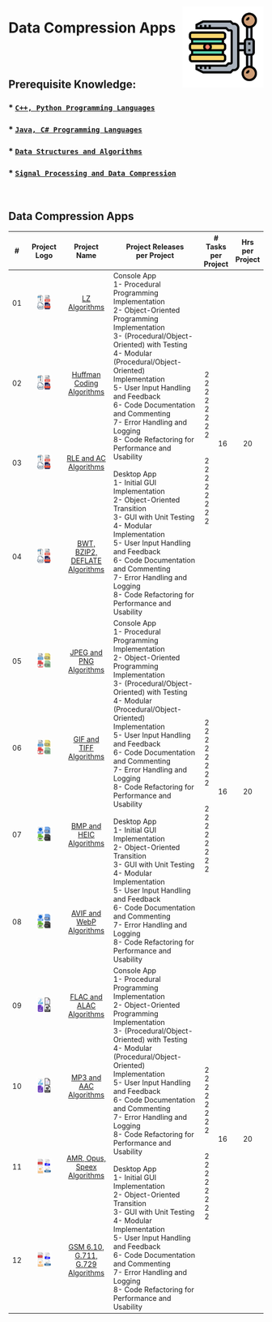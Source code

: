 <a href="/data-compression-apps/README.md"><img align="right" width="160" src="/logos/data-compression-apps.png"></img></a>

# Data Compression Apps

<br><br>

## Prerequisite Knowledge: 
### * [`C++, Python Programming Languages`](https://github.com/cs-MohamedAyman/Computer-Science-Trainings/blob/master/cpp-python-programming-languages.md) 
### * [`Java, C# Programming Languages`](https://github.com/cs-MohamedAyman/Computer-Science-Trainings/blob/master/java-csharp-programming-languages.md)
### * [`Data Structures and Algorithms`](https://github.com/cs-MohamedAyman/Computer-Science-Trainings/blob/master/data-structures-and-algorithms.md)
### * [`Signal Processing and Data Compression`](https://github.com/cs-MohamedAyman/Artificial-Intelligence-Trainings/blob/master/signal-processing-and-data-compression.md)

<br>

## Data Compression Apps

<table>
    <thead>
        <tr>
<th width="30px">#</th>
<th width="170px">Project Logo</th>
<th width="150px">Project Name</th>
<th width="450px">Project Releases <br> per Project</th>
<th width="120px" colspan=2># Tasks <br> per Project</th>
<th width="30px">Hrs <br> per Project</th>
        </tr>
    </thead>
    <tbody>
        <tr>
<td align="center">01</td>
<td align="center"><a href="https://github.com/cs-MohamedAyman/Software-Engineering-Educational-Projects/blob/master/data-compression-apps/lz-algo/README.md">
<img width="50%" src="https://github.com/cs-MohamedAyman/Software-Engineering-Educational-Projects/blob/master/logos/lz-algo.png"></img></a></td>
<td align="center"><a href="https://github.com/cs-MohamedAyman/Software-Engineering-Educational-Projects/blob/master/data-compression-apps/lz-algo/README.md">LZ Algorithms</a></td>
<td align="left" rowspan=4>
Console App <br>
1- Procedural Programming Implementation <br>
2- Object-Oriented Programming Implementation <br>
3- (Procedural/Object-Oriented) with Testing <br>
4- Modular (Procedural/Object-Oriented) Implementation <br>
5- User Input Handling and Feedback <br>
6- Code Documentation and Commenting <br>
7- Error Handling and Logging <br>
8- Code Refactoring for Performance and Usability <br>
<br>
Desktop App <br>
1- Initial GUI Implementation <br>
2- Object-Oriented Transition <br>
3- GUI with Unit Testing <br>
4- Modular Implementation <br>
5- User Input Handling and Feedback <br>
6- Code Documentation and Commenting <br>
7- Error Handling and Logging <br>
8- Code Refactoring for Performance and Usability <br>
</td>
<td align="center" rowspan=4>
<br>
2 <br>
2 <br>
2 <br>
2 <br>
2 <br>
2 <br>
2 <br>
2 <br>
<br>
<br>
2 <br>
2 <br>
2 <br>
2 <br>
2 <br>
2 <br>
2 <br>
2 <br>
</td>
<td align="center" rowspan=4>16</td>
<td align="center" rowspan=4>20</td>
        </tr>
        <tr>
<td align="center">02</td>
<td align="center"><a href="https://github.com/cs-MohamedAyman/Software-Engineering-Educational-Projects/blob/master/data-compression-apps/huffman-coding-algo/README.md">
<img width="50%" src="https://github.com/cs-MohamedAyman/Software-Engineering-Educational-Projects/blob/master/logos/huffman-coding-algo.png"></img></a></td>
<td align="center"><a href="https://github.com/cs-MohamedAyman/Software-Engineering-Educational-Projects/blob/master/data-compression-apps/huffman-coding-algo/README.md">Huffman Coding Algorithms</a></td>
        </tr>
        <tr>
<td align="center">03</td>
<td align="center"><a href="https://github.com/cs-MohamedAyman/Software-Engineering-Educational-Projects/blob/master/data-compression-apps/rle-ac-algo/README.md">
<img width="50%" src="https://github.com/cs-MohamedAyman/Software-Engineering-Educational-Projects/blob/master/logos/rle-ac-algo.png"></img></a></td>
<td align="center"><a href="https://github.com/cs-MohamedAyman/Software-Engineering-Educational-Projects/blob/master/data-compression-apps/rle-ac-algo/README.md">RLE and AC Algorithms</a></td>
        </tr>
        <tr>
<td align="center">04</td>
<td align="center"><a href="https://github.com/cs-MohamedAyman/Software-Engineering-Educational-Projects/blob/master/data-compression-apps/bwt-bzip2-deflate-algo/README.md">
<img width="50%" src="https://github.com/cs-MohamedAyman/Software-Engineering-Educational-Projects/blob/master/logos/bwt-bzip2-deflate-algo.png"></img></a></td>
<td align="center"><a href="https://github.com/cs-MohamedAyman/Software-Engineering-Educational-Projects/blob/master/data-compression-apps/bwt-bzip2-deflate-algo/README.md">BWT, BZIP2, DEFLATE Algorithms</a></td>
        </tr>
        <tr>
<td align="center">05</td>
<td align="center"><a href="https://github.com/cs-MohamedAyman/Software-Engineering-Educational-Projects/blob/master/data-compression-apps/jpeg-png-algo/README.md">
<img width="50%" src="https://github.com/cs-MohamedAyman/Software-Engineering-Educational-Projects/blob/master/logos/jpeg-png-algo.png"></img></a></td>
<td align="center"><a href="https://github.com/cs-MohamedAyman/Software-Engineering-Educational-Projects/blob/master/data-compression-apps/jpeg-png-algo/README.md">JPEG and PNG Algorithms</a></td>
<td align="left" rowspan=4>
Console App <br>
1- Procedural Programming Implementation <br>
2- Object-Oriented Programming Implementation <br>
3- (Procedural/Object-Oriented) with Testing <br>
4- Modular (Procedural/Object-Oriented) Implementation <br>
5- User Input Handling and Feedback <br>
6- Code Documentation and Commenting <br>
7- Error Handling and Logging <br>
8- Code Refactoring for Performance and Usability <br>
<br>
Desktop App <br>
1- Initial GUI Implementation <br>
2- Object-Oriented Transition <br>
3- GUI with Unit Testing <br>
4- Modular Implementation <br>
5- User Input Handling and Feedback <br>
6- Code Documentation and Commenting <br>
7- Error Handling and Logging <br>
8- Code Refactoring for Performance and Usability <br>
</td>
<td align="center" rowspan=4>
<br>
2 <br>
2 <br>
2 <br>
2 <br>
2 <br>
2 <br>
2 <br>
2 <br>
<br>
<br>
2 <br>
2 <br>
2 <br>
2 <br>
2 <br>
2 <br>
2 <br>
2 <br>
</td>
<td align="center" rowspan=4>16</td>
<td align="center" rowspan=4>20</td>
        </tr>
        <tr>
<td align="center">06</td>
<td align="center"><a href="https://github.com/cs-MohamedAyman/Software-Engineering-Educational-Projects/blob/master/data-compression-apps/gif-tiff-algo/README.md">
<img width="50%" src="https://github.com/cs-MohamedAyman/Software-Engineering-Educational-Projects/blob/master/logos/gif-tiff-algo.png"></img></a></td>
<td align="center"><a href="https://github.com/cs-MohamedAyman/Software-Engineering-Educational-Projects/blob/master/data-compression-apps/gif-tiff-algo/README.md">GIF and TIFF Algorithms</a></td>
        </tr>
        <tr>
<td align="center">07</td>
<td align="center"><a href="https://github.com/cs-MohamedAyman/Software-Engineering-Educational-Projects/blob/master/data-compression-apps/bmp-heic-algo/README.md">
<img width="50%" src="https://github.com/cs-MohamedAyman/Software-Engineering-Educational-Projects/blob/master/logos/bmp-heic-algo.png"></img></a></td>
<td align="center"><a href="https://github.com/cs-MohamedAyman/Software-Engineering-Educational-Projects/blob/master/data-compression-apps/bmp-heic-algo/README.md">BMP and HEIC Algorithms</a></td>
        </tr>
        <tr>
<td align="center">08</td>
<td align="center"><a href="https://github.com/cs-MohamedAyman/Software-Engineering-Educational-Projects/blob/master/data-compression-apps/avif-webp-algo/README.md">
<img width="50%" src="https://github.com/cs-MohamedAyman/Software-Engineering-Educational-Projects/blob/master/logos/avif-webp-algo.png"></img></a></td>
<td align="center"><a href="https://github.com/cs-MohamedAyman/Software-Engineering-Educational-Projects/blob/master/data-compression-apps/avif-webp-algo/README.md">AVIF and WebP Algorithms</a></td>
        </tr>
        <tr>
<td align="center">09</td>
<td align="center"><a href="https://github.com/cs-MohamedAyman/Software-Engineering-Educational-Projects/blob/master/data-compression-apps/flac-alac-algo/README.md">
<img width="50%" src="https://github.com/cs-MohamedAyman/Software-Engineering-Educational-Projects/blob/master/logos/flac-alac-algo.png"></img></a></td>
<td align="center"><a href="https://github.com/cs-MohamedAyman/Software-Engineering-Educational-Projects/blob/master/data-compression-apps/flac-alac-algo/README.md">FLAC and ALAC Algorithms</a></td>
<td align="left" rowspan=4>
Console App <br>
1- Procedural Programming Implementation <br>
2- Object-Oriented Programming Implementation <br>
3- (Procedural/Object-Oriented) with Testing <br>
4- Modular (Procedural/Object-Oriented) Implementation <br>
5- User Input Handling and Feedback <br>
6- Code Documentation and Commenting <br>
7- Error Handling and Logging <br>
8- Code Refactoring for Performance and Usability <br>
<br>
Desktop App <br>
1- Initial GUI Implementation <br>
2- Object-Oriented Transition <br>
3- GUI with Unit Testing <br>
4- Modular Implementation <br>
5- User Input Handling and Feedback <br>
6- Code Documentation and Commenting <br>
7- Error Handling and Logging <br>
8- Code Refactoring for Performance and Usability <br>
</td>
<td align="center" rowspan=4>
<br>
2 <br>
2 <br>
2 <br>
2 <br>
2 <br>
2 <br>
2 <br>
2 <br>
<br>
<br>
2 <br>
2 <br>
2 <br>
2 <br>
2 <br>
2 <br>
2 <br>
2 <br>
</td>
<td align="center" rowspan=4>16</td>
<td align="center" rowspan=4>20</td>
        </tr>
        <tr>
<td align="center">10</td>
<td align="center"><a href="https://github.com/cs-MohamedAyman/Software-Engineering-Educational-Projects/blob/master/data-compression-apps/mp3-aac-algo/README.md">
<img width="50%" src="https://github.com/cs-MohamedAyman/Software-Engineering-Educational-Projects/blob/master/logos/mp3-aac-algo.png"></img></a></td>
<td align="center"><a href="https://github.com/cs-MohamedAyman/Software-Engineering-Educational-Projects/blob/master/data-compression-apps/mp3-aac-algo/README.md">MP3 and AAC Algorithms</a></td>
        </tr>
        <tr>
<td align="center">11</td>
<td align="center"><a href="https://github.com/cs-MohamedAyman/Software-Engineering-Educational-Projects/blob/master/data-compression-apps/amr-opus-speex-algo/README.md">
<img width="50%" src="https://github.com/cs-MohamedAyman/Software-Engineering-Educational-Projects/blob/master/logos/amr-opus-speex-algo.png"></img></a></td>
<td align="center"><a href="https://github.com/cs-MohamedAyman/Software-Engineering-Educational-Projects/blob/master/data-compression-apps/amr-opus-speex-algo/README.md">AMR, Opus, Speex Algorithms</a></td>
        </tr>
        <tr>
<td align="center">12</td>
<td align="center"><a href="https://github.com/cs-MohamedAyman/Software-Engineering-Educational-Projects/blob/master/data-compression-apps/gsm610-g711-g729-algo/README.md">
<img width="50%" src="https://github.com/cs-MohamedAyman/Software-Engineering-Educational-Projects/blob/master/logos/gsm610-g711-g729-algo.png"></img></a></td>
<td align="center"><a href="https://github.com/cs-MohamedAyman/Software-Engineering-Educational-Projects/blob/master/data-compression-apps/gsm610-g711-g729-algo/README.md">GSM 6.10, G.711, G.729 Algorithms</a></td>
        </tr>
    </tbody>
</table>
